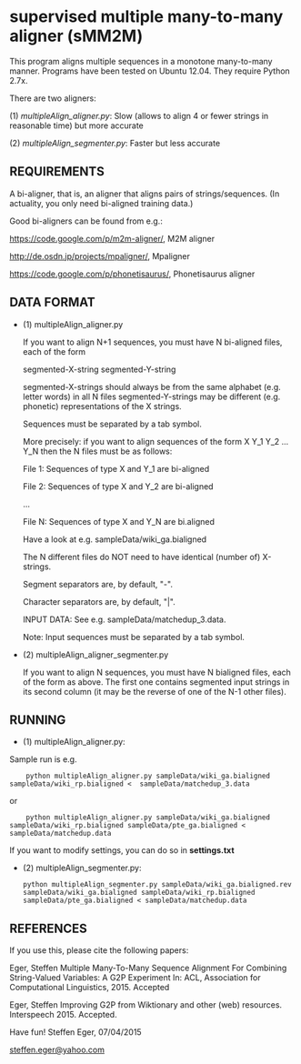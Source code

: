 # supervised multiple many-to-many aligner (sMM2M)

This program aligns multiple sequences in a monotone many-to-many manner. 
Programs have been tested on Ubuntu 12.04. They require Python 2.7x.

There are two aligners:

  (1) *multipleAlign_aligner.py*: Slow (allows to align 4 or fewer strings in reasonable time) but more accurate

  (2) *multipleAlign_segmenter.py*: Faster but less accurate


## REQUIREMENTS

  A bi-aligner, that is, an aligner that aligns pairs of strings/sequences. (In actuality, you only need bi-aligned training data.)

  Good bi-aligners can be found from e.g.:

  https://code.google.com/p/m2m-aligner/, M2M aligner

  http://de.osdn.jp/projects/mpaligner/, Mpaligner

  https://code.google.com/p/phonetisaurus/, Phonetisaurus aligner

## DATA FORMAT

  * (1) multipleAlign_aligner.py

    If you want to align N+1 sequences, you must have N bi-aligned files, each of the form 

    segmented-X-string   segmented-Y-string

    segmented-X-strings should always be from the same alphabet (e.g. letter words) in all N files
    segmented-Y-strings may be different (e.g. phonetic) representations of the X strings.

    Sequences must be separated by a tab symbol.

    More precisely: if you want to align sequences of the form X Y_1 Y_2 ... Y_N
    then the N files must be as follows: 

    File 1: Sequences of type X and Y_1 are bi-aligned

    File 2: Sequences of type X and Y_2 are bi-aligned

    ...

    File N: Sequences of type X and Y_N are bi.aligned

    Have a look at e.g. sampleData/wiki_ga.bialigned 

    The N different files do NOT need to have identical (number of) X-strings.

    Segment separators are, by default, "-". 

    Character separators are, by default, "|". 

    INPUT DATA: 
    	  See e.g. sampleData/matchedup_3.data.

	  Note: Input sequences must be separated by a tab symbol.

  * (2) multipleAlign_aligner_segmenter.py

    If you want to align N sequences, you must have N bialigned files, each of the form as above. 
    The first one contains segmented input strings in its second column (it may be the reverse of one of the N-1 other files). 
  

## RUNNING

  * (1) multipleAlign_aligner.py:

  Sample run is e.g.

        python multipleAlign_aligner.py sampleData/wiki_ga.bialigned sampleData/wiki_rp.bialigned <  sampleData/matchedup_3.data

  or 

        python multipleAlign_aligner.py sampleData/wiki_ga.bialigned sampleData/wiki_rp.bialigned sampleData/pte_ga.bialigned < sampleData/matchedup.data 

  If you want to modify settings, you can do so in **settings.txt**


  * (2) multipleAlign_segmenter.py: 

        python multipleAlign_segmenter.py sampleData/wiki_ga.bialigned.rev sampleData/wiki_ga.bialigned sampleData/wiki_rp.bialigned sampleData/pte_ga.bialigned < sampleData/matchedup.data

  
## REFERENCES

  If you use this, please cite the following papers:

  Eger, Steffen
  Multiple Many-To-Many Sequence Alignment For Combining String-Valued Variables: A G2P Experiment
  In: ACL, Association for Computational Linguistics, 2015. Accepted 


  Eger, Steffen
  Improving G2P from Wiktionary and other (web) resources.
  Interspeech 2015. Accepted.


Have fun!
Steffen Eger, 07/04/2015

steffen.eger@yahoo.com

